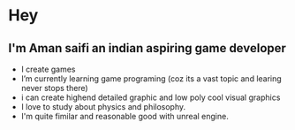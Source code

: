 # Hey 
## I'm Aman saifi an indian aspiring game developer

- I create games 
- I’m currently learning game programing (coz its a vast topic and learing never stops there)
- i can create highend detailed graphic and low poly cool visual graphics
- I love to study about physics and philosophy.
- I'm quite fimilar and reasonable good with unreal engine.

<!---
zhane-saifi/zhane-saifi is a ✨ special ✨ repository because its `README.md` (this file) appears on your GitHub profile.
You can click the Preview link to take a look at your changes.
--->
